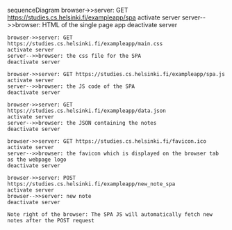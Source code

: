 sequenceDiagram
    browser->>server: GET https://studies.cs.helsinki.fi/exampleapp/spa
    activate server
    server-->>browser: HTML of the single page app
    deactivate server

    browser->>server: GET https://studies.cs.helsinki.fi/exampleapp/main.css
    activate server
    server-->>browser: the css file for the SPA
    deactivate server

    browser->>server: GET https://studies.cs.helsinki.fi/exampleapp/spa.js
    activate server
    server-->>browser: the JS code of the SPA
    deactivate server

    browser->>server: GET https://studies.cs.helsinki.fi/exampleapp/data.json
    activate server
    server-->>browser: the JSON containing the notes
    deactivate server

    browser->>server: GET https://studies.cs.helsinki.fi/favicon.ico
    activate server
    server-->>browser: the favicon which is displayed on the browser tab as the webpage logo
    deactivate server

    browser->>server: POST https://studies.cs.helsinki.fi/exampleapp/new_note_spa
    activate server
    browser-->>server: new note
    deactivate server

    Note right of the browser: The SPA JS will automatically fetch new notes after the POST request